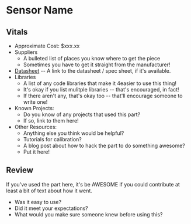 # Sensor Name

## Vitals
* Approximate Cost: $xxx.xx
* Suppliers
    * A bulleted list of places you know where to get the piece
    * Sometimes you have to get it straight from the manufacturer!
* [Datasheet]() -- A link to the datasheet / spec sheet, if it's available.
* Libraries
    * A list of any code libraries that make it 4easier to use this thing!
	* It's okay if you list mulitple libraries -- that's encouraged, in fact!
	* If there aren't any, that's okay too -- that'll encourage someone to write one!
* Known Projects:
    * Do you know of any projects that used this part?
	* If so, link to them here!
* Other Resources:
    * Anything else you think would be helpful?
	* Tutorials for calibration?
	* A blog post about how to hack the part to do something awesome?
	* Put it here!

## Review

If you've used the part here, it's be AWESOME if you could contribute at least a bit of text about how it went.

* Was it easy to use?
* Did it meet your expectations?
* What would you make sure someone knew before using this?
